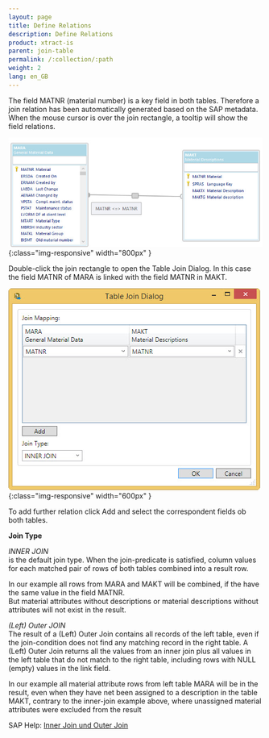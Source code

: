 ```yaml
---
layout: page
title: Define Relations
description: Define Relations
product: xtract-is
parent: join-table
permalink: /:collection/:path
weight: 2
lang: en_GB
---
```



The field MATNR (material number) is a key field in both tables. Therefore a join relation has been automatically generated based on the SAP metadata.
When the mouse cursor is over the join rectangle, a tooltip will show the field relations.

![tj-2-tables-where](/img/content/tj-2-tables-where.jpg){:class="img-responsive" width="800px" }

Double-click the join rectangle to open the Table Join Dialog. 
In this case the field MATNR of MARA is linked with the field MATNR in MAKT.


![tj-relation](/img/content/tj-relation.jpg){:class="img-responsive" width="600px" }

To add further relation click Add and select the correspondent fields ob both tables. 

**Join Type**

*INNER JOIN*<br>
is the default join type.
When the join-predicate is satisfied, column values for each matched pair of rows of both tables combined into a result row.

In our example all rows from MARA and MAKT will be combined, if the have the same value in the field MATNR.  
But material attributes without descriptions or material descriptions without attributes will not exist in the result. 

*(Left) Outer JOIN*<br>
The result of a (Left) Outer Join contains all records of the left table, even if the join-condition does not find any matching record in the right table.
A (Left) Outer Join returns all the values from an inner join plus all values in the left table that do not match to the right table, including rows with NULL (empty) values in the link field.

In our example all material attribute rows from left table MARA will be in the result, even when they have net been assigned to a description in the table MAKT,
contrary to the inner-join example above, where unassigned material attributes were excluded from the result
 

SAP Help: [Inner Join und Outer Join]()